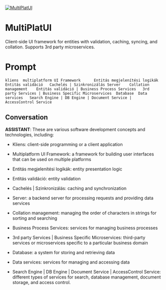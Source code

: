 
[![MultiPlatUI](https://flow-prompt-covers.s3.us-west-1.amazonaws.com/icon/abstract/abs_1.png)]()
# MultiPlatUI 
Client-side UI framework for entities with validation, caching, syncing, and collation. Supports 3rd party microservices.

# Prompt

```
kliens 	multiplatform UI Framework  	Entitás megjelenítési logikák  	Entitás validáció  	Cachelés | Szinkronizálás Server 	Collation management  	Entitás validáció | Business Process Services 	3rd party Services | Business Specific Microservices  Database 	Data services 	Search Engine | DB Engine | Document Service | AccessControl Service
```

## Conversation

**ASSISTANT**: These are various software development concepts and technologies, including:



- Kliens: client-side programming or a client application

- Multiplatform UI Framework: a framework for building user interfaces that can be used on multiple platforms

- Entitás megjelenítési logikák: entity presentation logic

- Entitás validáció: entity validation

- Cachelés | Szinkronizálás: caching and synchronization

- Server: a backend server for processing requests and providing data services

- Collation management: managing the order of characters in strings for sorting and searching

- Business Process Services: services for managing business processes

- 3rd party Services | Business Specific Microservices: third-party services or microservices specific to a particular business domain

- Database: a system for storing and retrieving data

- Data services: services for managing and accessing data

- Search Engine | DB Engine | Document Service | AccessControl Service: different types of services for search, database management, document storage, and access control.


